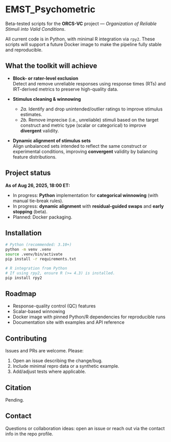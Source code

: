 # EMST_Psychometric

Beta-tested scripts for the **ORCS-VC** project — *Organization of Reliable Stimuli into Valid Conditions*.

All current code is in Python, with minimal R integration via `rpy2`. These scripts will support a future Docker image to make the pipeline fully stable and reproducible.

## What the toolkit will achieve

- **Block- or rater-level exclusion**  
  Detect and remove unreliable responses using response times (RTs) and IRT-derived metrics to preserve high-quality data.

- **Stimulus cleaning & winnowing**  
  - *2a.* Identify and drop unintended/outlier ratings to improve stimulus estimates.  
  - *2b.* Remove imprecise (i.e., unreliable) stimuli based on the target construct and metric type (scalar or categorical) to improve **divergent** validity.

- **Dynamic alignment of stimulus sets**  
  Align unbalanced sets intended to reflect the same construct or experimental conditions, improving **convergent** validity by balancing feature distributions.

## Project status

**As of Aug 26, 2025, 18:00 ET:**
- In progress: **Python** implementation for **categorical winnowing** (with manual tie-break rules).  
- In progress: **dynamic alignment** with **residual-guided swaps** and **early stopping** (beta).  
- Planned: Docker packaging.

## Installation

```bash
# Python (recommended: 3.10+)
python -m venv .venv
source .venv/bin/activate
pip install -r requirements.txt

# R integration from Python
# If using rpy2, ensure R (>= 4.3) is installed.
pip install rpy2
```

## Roadmap

- Response-quality control (QC) features  
- Scalar-based winnowing  
- Docker image with pinned Python/R dependencies for reproducible runs  
- Documentation site with examples and API reference

## Contributing

Issues and PRs are welcome. Please:
1. Open an issue describing the change/bug.
2. Include minimal repro data or a synthetic example.
3. Add/adjust tests where applicable.

## Citation

Pending.

## Contact

Questions or collaboration ideas: open an issue or reach out via the contact info in the repo profile.
